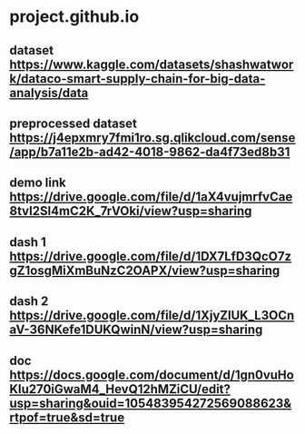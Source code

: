 # project.github.io
## dataset               https://www.kaggle.com/datasets/shashwatwork/dataco-smart-supply-chain-for-big-data-analysis/data
## preprocessed dataset https://j4epxmry7fmi1ro.sg.qlikcloud.com/sense/app/b7a11e2b-ad42-4018-9862-da4f73ed8b31
## demo link           https://drive.google.com/file/d/1aX4vujmrfvCae8tvI2Sl4mC2K_7rVOki/view?usp=sharing
## dash 1              https://drive.google.com/file/d/1DX7LfD3QcO7zgZ1osgMiXmBuNzC2OAPX/view?usp=sharing
## dash 2              https://drive.google.com/file/d/1XjyZlUK_L3OCnaV-36NKefe1DUKQwinN/view?usp=sharing
## doc                 https://docs.google.com/document/d/1gn0vuHoKIu270iGwaM4_HevQ12hMZiCU/edit?usp=sharing&ouid=105483954272569088623&rtpof=true&sd=true

